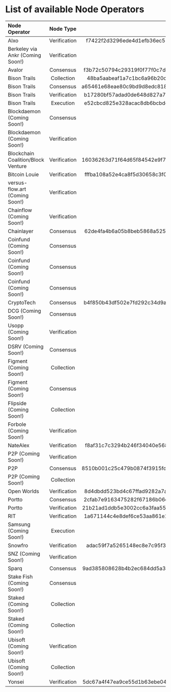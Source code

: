 # List of available Node Operators
| Node Operator             | Node Type           | Node ID  |
|:--------------------------|:-------------------:|:---------:|
| Alxo | Verification | f7422f2d3296ede4d1efb36ec55e3fd93702c061f7ee627881f0b3007beff2ed
| Berkeley via Ankr (Coming Soon!) | Verification | <!--- 8f8d77ba98d1606b19fce8f6d35908bfc29ea171c02879162f6755c05e0ca1ee -->
| Avalor | Consensus | f3b72c50794c29319f0f77f0c7d623662eb15253c291a5360d095a4ea282fadb
| Bison Trails | Collection | 48ba5aabeaf1a7c1bc6a96b20c8e9f6cbe7f6b3c77faec3b77fa66a630abf8c7
| Bison Trails | Consensus | a65461e68eae80c9bd9d8edc81857c7d2cd83ba9992433c468e9ef6515d32006
| Bison Trails | Verification | b17280bf57adad0de648d827a7ccbe81c74cf6a9cc44af4778587b133747a2f9
| Bison Trails | Execution | e52cbcd825e328acac8db6bcbdcbb6e7724862c8b89b09d85edccf41ff9981eb
| Blockdaemon (Coming Soon!) | Consensus | <!--- cd7eed9952dbf8822062db7a351d959ef1166cd6d1856c0ad26c1c67d68e4fdb -->
| Blockdaemon (Coming Soon!) | Verification | <!--- 49c9f946170d5fb40c2af953b1534fae771905865b142ab6ac9685b8ba5b51c1 -->
| Blockchain Coalition/Block Venture | Verification | 16036263d71f64d65f84542e9f7678e578482a107b61e45b88759ebea2c7451d
| Bitcoin Louie | Verification | fffba108a52e4ca8f5d30658c3f03f47ad1cc13a0995435c0532336236813218
| versus-flow.art (Coming Soon!) | Verification | <!--- 093132ae6b090b3cf3b14d5da282e8a9cc6e5158342a83354c4fd27d5263416e -->
| Chainflow (Coming Soon!) | Verification | <!--- 3b57e0ee2ece1f1dbefbd868d3eaac63b32a11df5b1a37d231145ea219055dde -->
| Chainlayer | Consensus | 62de4fa4b6a05b8beb5868a5259caca4efa966aa0cb867fdd776c73abe9370ad
| Coinfund (Coming Soon!) | Consensus | <!--- 5a4bff17941a73909472afe23f1ccdc59d7526f93b16b4e374bd8353f8b624b4 -->
| Coinfund (Coming Soon!) | Consensus | <!--- b5702f80aa39f06ecdf4d6321bfe40f64e40b9b630085a42993f1b241bfcbf25 -->
| Coinfund (Coming Soon!) | Consensus | <!--- d98755f4ae8bef3f372889c4d7010ca784ea6da46fdde63d27ee57b2bf5efdd7 -->
| CryptoTech | Consensus | b4f850b43df502e7fd292c34d9a21c2e8db350cd8a1214a4a29734bc6f3c9e92
| DCG (Coming Soon!) | Consensus | <!--- 56e97c4cd4079caeb97d2a8f8950437107813436d5964f22a1f459eb8cf73a71 -->
| Usopp (Coming Soon!) | Verification | <!--- d12b80ad9a9be6dbf86f8a7824739d9b2193836e5df226e063528dae33be3a4a -->
| DSRV (Coming Soon!) | Consensus | <!--- 947771ab1fd233d8694aee6c4a4259ee7e2241f4a201067aaa28adbb989d7c97 -->
| Figment (Coming Soon!) | Collection | <!--- 1408c08272beb24ad4fe4e531a9b937a26ee72c5f56b50ac8f2b889c3c42d316 -->
| Figment (Coming Soon!) | Consensus | <!--- 95d61bcc7202fe7d0558baede4cc17a56aac191a0cfd110fbf824e2ef71bd49c -->
| Flipside (Coming Soon!) | Collection | <!--- 581525fa93d8fe4b334c179698c6e72baccb802593e55e40da61d24e589d85be -->
| Forbole (Coming Soon!) | Verification | <!--- 38b6148d2125c1410520ec6cbfcc65993f59b9241a652fec926206a2d5d839aa -->
| NateAlex | Verification | f8af31c7c3294b246f34040e5685c351e89f1c1edf6c64f93f7babd73d149951
| P2P (Coming Soon!) | Verification | <!--- 78ef2e461a32df2278ae78baf7cf1a54fec3601fe4723a5833c49e1935dc4b7d -->
| P2P | Consensus | 8510b001c25c479b0874f3915fd14895c5d22331449182f1293b3c1c4bca4403
| P2P (Coming Soon!) | Collection | <!--- 79b43645fdf7c6597d8868b10c91d8cf343ab7d2cea0c98902d8f9456049918a -->
| Open Worlds | Verification | 8d4dbdd523bd4c67ffad9282a7acefc65641d25ac9c40759de9df859eb7255e3
| Portto | Consensus | 2cfab7e9163475282f67186b06ce6eea7fa0687d25dd9c7a84532f2016bc2e5e
| Portto | Verification | 21b21ad1ddb5e3002cc6a3faa55e23d70db014ee229c213f7a43769789125536
| RIT | Verification | 1a671144c4e8def6ce53aa861e185ab22f559f8ba0e0ea6017b714f3b5be0d74
| Samsung (Coming Soon!) | Execution | <!--- 6c6af0933b710655ec553f4bead3b01c5e0a3ffd1194ee536efb926b356c54aa -->
| Snowfro | Verification | adac59f7a5265148ec8e7c95f373d9ce9a7ec2baeaafda965d9cbfb4f88f8039
| SNZ (Coming Soon!) | Verification | <!--- 85bab4d040af244ba473a11e43cb3188fb1e4d2694d2c795fee91d51bf814f28 -->
| Sparq | Consensus | 9ad385808628b4b2ec684dd5a31ec1da3b894f6241725b13abe7ae268bcf359d
| Stake Fish (Coming Soon!) | Consensus | <!--- b09bfbaf2d9e6f6541855dc65b8e0247bd97a0cceb607b9cf89ed368bc16308d -->
| Staked (Coming Soon!) | Collection | <!--- 129aab6407f6f66774ce77a03b8abd1ba67317eab1c70c5c6cdd7a433a7d64e8 -->
| Staked (Coming Soon!) | Collection | <!--- fcb55c2d1fb2737b159704b5a30b194b8a8ddfb4691d55692af597ac6e236201 -->
| Ubisoft (Coming Soon!) | Verification | <!--- 429143c4438fcbbfc7353869b4f270e233aa0f75a6881ee977a81c962c4978ed -->
| Ubisoft (Coming Soon!) | Collection | <!--- dc0fb2d914f0c12cc1de527d22974b8f2de376e4765e084e0b8be14b51b5ef81 -->
| Yonsei | Verification | 5dc67a4f47ea9ce55d1b63ebe04cc68d8b29c41e40ab5cdc63b108ce292139a0
